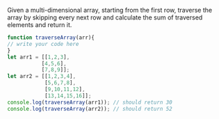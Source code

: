 Given a multi-dimensional array, starting from the first row, traverse the array by skipping every next row and calculate the sum of traversed elements and return it.

```js
function traverseArray(arr){
// write your code here
}
let arr1 = [[1,2,3],
           [4,5,6],
           [7,8,9]];
let arr2 = [[1,2,3,4],
            [5,6,7,8],
            [9,10,11,12],
            [13,14,15,16]];
console.log(traverseArray(arr1)); // should return 30
console.log(traverseArray(arr2)); // should return 52
```
